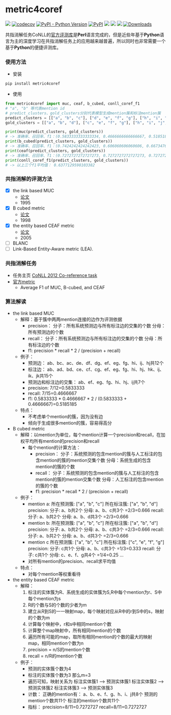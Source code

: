 # metric4coref
![](https://github.com/LowinLi/metric4coref/actions/workflows/python-package.yml/badge.svg)
[![codecov](https://codecov.io/gh/LowinLi/metric4coref/branch/main/graph/badge.svg?token=LPM96OTSLY)](https://codecov.io/gh/LowinLi/metric4coref)
[![PyPI - Python Version](https://img.shields.io/pypi/pyversions/metric4coref.svg)](https://pypi.org/project/metric4coref/)
[![PyPI](https://img.shields.io/pypi/v/metric4coref.svg)](https://pypi.org/project/metric4coref/)
![](https://img.shields.io/badge/language-python-green)
![](https://img.shields.io/badge/style-black-black)
![](https://img.shields.io/badge/license-MIT-orange)
[![Downloads](https://pepy.tech/badge/metric4coref)](https://pepy.tech/project/metric4coref)

共指消解任务CoNLL的[官方评测库](https://github.com/conll/reference-coreference-scorers)是**Perl**语言完成的，但是近些年基于**Python**语言为主的深度学习在共指消解任务上的应用越来越普遍，所以同时也非常需要一个基于**Python**的便捷评测库。

### 使用方法
+ 安装
```bash
pip install metric4coref
```
+ 使用
```python
from metric4coref import muc, ceaf, b_cubed, conll_coref_f1
# "a", "b" 等代表mention id
# predict_clusters、gold_clusters分别代表模型生成mention簇和标注mention簇
predict_clusters = [["a", "b", "c"], ["d", "e", "f", "g"], ["h", "i", "j"], ["k"]]
gold_clusters = [["a", "b", "d"], ["c", "e", "f", "g"], ["h", "i", "j", "k"]]

print(muc(predict_clusters, gold_clusters))
# -> 准确率、召回率、f1：(0.5833333333333334, 0.4666666666666667, 0.5185185185185186)
print(b_cubed(predict_clusters, gold_clusters))
# -> 准确率、召回率、f1：(0.7424242424242423, 0.606060606060606, 0.6673476336397685)
print(ceaf(predict_clusters, gold_clusters))
# -> 准确率、召回率、f1：(0.7272727272727273, 0.7272727272727273, 0.7272727272727273)
print(conll_coref_f1(predict_clusters, gold_clusters))
# -> 以上三个f1平均值： 0.6377129598103382
```

### 共指消解的评测方法

- [x] the link based MUC
    - [论文](https://www.aclweb.org/anthology/M95-1005.pdf)
    - 1995
- [x] B cubed metric
    - [论文](https://citeseerx.ist.psu.edu/viewdoc/download?doi=10.1.1.47.5848&rep=rep1&type=pdf)
    - 1998
- [x] the entity based CEAF metric
    - [论文](https://www.aclweb.org/anthology/H05-1004.pdf)
    - 2005
- [ ] BLANC
- [ ] Link-Based Entity-Aware metric (LEA).

### 共指消解任务
+ 任务主页
[CoNLL 2012 Co-reference task](https://cemantix.org/conll/2012/introduction.html)
+ [官方metric](https://github.com/conll/reference-coreference-scorers)
    + Average F1 of MUC, B-cubed, and CEAF

### 算法解读

- the link based MUC
    - 解释：基于簇中两两mention连接的边作为评测依据
        - precision：
            分子：所有系统预测边与所有标注边的交集的个数
            分母：所有预测边的个数
        - recall：
            分子：所有系统预测边与所有标注边的交集的个数
            分母：所有标注边的个数
        - f1:
            precision * recall * 2 / (precision + recall)
    - 例子：
        - 预测边：
        ab、bc、ac、de、df、dg、ef、eg、fg、hi、ij、hj共12个
        - 标注边：
        ab、ad、bd、ce、cf、cg、ef、eg、fg、hi、hj、hk、ij、ik、jk共15个
        - 预测边和标注边的交集：
        ab、ef、eg、fg、hi、hj、ij共7个
        - precision: 7/12=0.5833333
        - recall: 7/15=0.4666667
        - f1: 0.5833333 * 0.4666667 * 2 / (0.5833333 + 0.4666667)=0.5185185
    - 特点：
        - 不考虑单个mention的簇，因为没有边
        - 倾向于生成很多mention的簇，容易得高分
- B cubed metric
    - 解释：以mention为单位，每个mention计算一个precision和recall，在加权平均所有mention的precision和recall
        - 每个mention的计算方法：
            - precision：
                分子：系统预测的包含mention的簇与人工标注的包含mention的簇的mention交集个数
                分母：系统生成的包含mention的簇的个数
            - recall：
                分子：系统预测的包含mention的簇与人工标注的包含mention的簇的mention交集个数
                分母：人工标注的包含mention的簇的个数
            - f1:
                precision * recall * 2 / (precision + recall)
    - 例子：
        - mention a:
            所在预测簇: ["a", "b", "c"]
            所在标注簇: ["a", "b", "d"]
            precision:
                分子: a、b共2个
                分母: a、b、c共3个
                =2/3=0.666
            recall:
                分子: a、b共2个
                分母: a、b、d共3个
                =2/3=0.666
        - mention b:
            所在预测簇: ["a", "b", "c"]
            所在标注簇: ["a", "b", "d"]
            precision:
                分子: a、b共2个
                分母: a、b、c共3个
                =2/3=0.666
            recall:
                分子: a、b共2个
                分母: a、b、d共3个
                =2/3=0.666
        - mention c
            所在预测簇: ["a", "b", "c"]
            所在标注簇: ["c", "e", "f", "g"]
            precision:
                分子: c共1个
                分母: a、b、c共3个
                =1/3=0.333
            recall:
                分子: c共1个
                分母: c、e、f、g共4个
                =1/4=0.25
        ...
        - 对所有mention的precision、recall求平均值
    - 特点：
        - 对每个mention等权重看待
- the entity based CEAF metric
    - 解释：
        1. 标注的实体簇为R、系统生成的实体簇为S,R中每个mention为r、S中每个mention为s
        2. R的个数与S的个数的少者为m
        3. 建立从R到S的一一映射map，每个映射对应从R中的r到S中的s，映射的个数为m
        4. 计算每个映射中，r和s中相同mention个数
        5. 计算整个map映射中，所有相同mention的个数
        6. 遍历所有可能的map，取所有相同mention的个数的最大的映射map，相同mention个数为n
        7. precision = n/S的mention个数
        8. recall = n/R的mention个数
    - 例子：
        - 预测的实体簇个数为4
        - 标注的实体簇个数为3
            那么m=3
        - 遍历可知，映射关系为
            标注实体簇1 --> 预测实体簇1
            标注实体簇2 --> 预测实体簇2
            标注实体簇3 --> 预测实体簇3
        - 计数：
            正确的mention有：
                a、b、e、f、g、h、i、j共8个
            预测的mention个数共11个
            标注的mention个数共11个
        - 指标：
            precision=8/11=0.7272727
            recall=8/11=0.7272727
